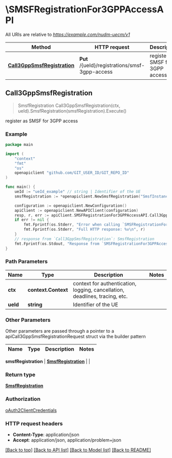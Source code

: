 # \SMSFRegistrationFor3GPPAccessAPI

All URIs are relative to *https://example.com/nudm-uecm/v1*

Method | HTTP request | Description
------------- | ------------- | -------------
[**Call3GppSmsfRegistration**](SMSFRegistrationFor3GPPAccessAPI.md#Call3GppSmsfRegistration) | **Put** /{ueId}/registrations/smsf-3gpp-access | register as SMSF for 3GPP access



## Call3GppSmsfRegistration

> SmsfRegistration Call3GppSmsfRegistration(ctx, ueId).SmsfRegistration(smsfRegistration).Execute()

register as SMSF for 3GPP access

### Example

```go
package main

import (
	"context"
	"fmt"
	"os"
	openapiclient "github.com/GIT_USER_ID/GIT_REPO_ID"
)

func main() {
	ueId := "ueId_example" // string | Identifier of the UE
	smsfRegistration := *openapiclient.NewSmsfRegistration("SmsfInstanceId_example", *openapiclient.NewPlmnId("Mcc_example", "Mnc_example")) // SmsfRegistration | 

	configuration := openapiclient.NewConfiguration()
	apiClient := openapiclient.NewAPIClient(configuration)
	resp, r, err := apiClient.SMSFRegistrationFor3GPPAccessAPI.Call3GppSmsfRegistration(context.Background(), ueId).SmsfRegistration(smsfRegistration).Execute()
	if err != nil {
		fmt.Fprintf(os.Stderr, "Error when calling `SMSFRegistrationFor3GPPAccessAPI.Call3GppSmsfRegistration``: %v\n", err)
		fmt.Fprintf(os.Stderr, "Full HTTP response: %v\n", r)
	}
	// response from `Call3GppSmsfRegistration`: SmsfRegistration
	fmt.Fprintf(os.Stdout, "Response from `SMSFRegistrationFor3GPPAccessAPI.Call3GppSmsfRegistration`: %v\n", resp)
}
```

### Path Parameters


Name | Type | Description  | Notes
------------- | ------------- | ------------- | -------------
**ctx** | **context.Context** | context for authentication, logging, cancellation, deadlines, tracing, etc.
**ueId** | **string** | Identifier of the UE | 

### Other Parameters

Other parameters are passed through a pointer to a apiCall3GppSmsfRegistrationRequest struct via the builder pattern


Name | Type | Description  | Notes
------------- | ------------- | ------------- | -------------

 **smsfRegistration** | [**SmsfRegistration**](SmsfRegistration.md) |  | 

### Return type

[**SmsfRegistration**](SmsfRegistration.md)

### Authorization

[oAuth2ClientCredentials](../README.md#oAuth2ClientCredentials)

### HTTP request headers

- **Content-Type**: application/json
- **Accept**: application/json, application/problem+json

[[Back to top]](#) [[Back to API list]](../README.md#documentation-for-api-endpoints)
[[Back to Model list]](../README.md#documentation-for-models)
[[Back to README]](../README.md)

